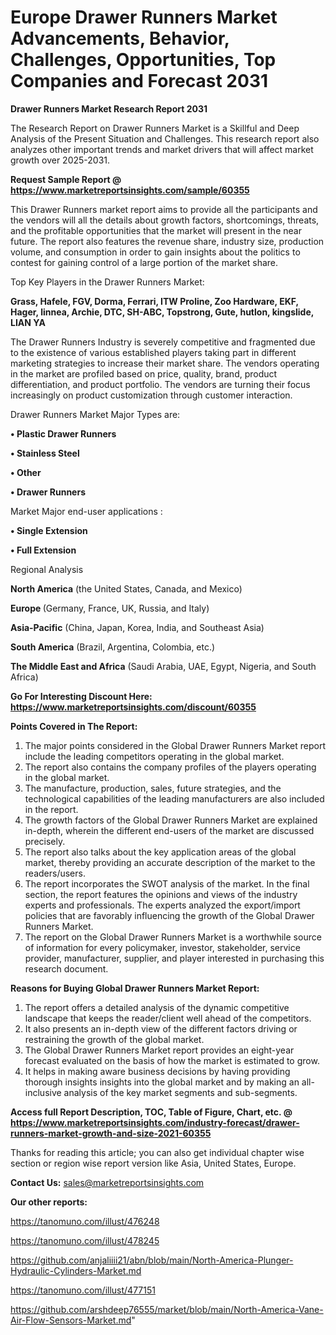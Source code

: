 # Europe Drawer Runners Market Advancements, Behavior, Challenges, Opportunities, Top Companies and Forecast 2031

<strong>Drawer Runners Market Research Report 2031</strong>

The Research Report on Drawer Runners Market is a Skillful and Deep Analysis of the Present Situation and Challenges. This research report also analyzes other important trends and market drivers that will affect market growth over 2025-2031.

<strong>Request Sample Report @ <a href=https://www.marketreportsinsights.com/sample/60355>https://www.marketreportsinsights.com/sample/60355</a></strong>

This Drawer Runners market report aims to provide all the participants and the vendors will all the details about growth factors, shortcomings, threats, and the profitable opportunities that the market will present in the near future. The report also features the revenue share, industry size, production volume, and consumption in order to gain insights about the politics to contest for gaining control of a large portion of the market share.

Top Key Players in the Drawer Runners Market:

<strong>Grass, Hafele, FGV, Dorma, Ferrari, ITW Proline, Zoo Hardware, EKF, Hager, linnea, Archie, DTC, SH-ABC, Topstrong, Gute, hutlon, kingslide, LIAN YA</strong>

The Drawer Runners Industry is severely competitive and fragmented due to the existence of various established players taking part in different marketing strategies to increase their market share. The vendors operating in the market are profiled based on price, quality, brand, product differentiation, and product portfolio. The vendors are turning their focus increasingly on product customization through customer interaction.

Drawer Runners Market Major Types are:

<strong>• Plastic Drawer Runners

• Stainless Steel

• Other

• Drawer Runners</strong>

Market Major end-user applications :

<strong>• Single Extension

• Full Extension</strong>

Regional Analysis

</u><strong><b>North America</b></strong> (the United States, Canada, and Mexico)

<strong><b>Europe </b></strong>(Germany, France, UK, Russia, and Italy)

<strong><b>Asia-Pacific</b></strong> (China, Japan, Korea, India, and Southeast Asia)

<strong><b>South America</b></strong> (Brazil, Argentina, Colombia, etc.)

<strong><b>The Middle East and Africa</b></strong> (Saudi Arabia, UAE, Egypt, Nigeria, and South Africa)

<strong>Go For Interesting Discount Here: <a href=https://www.marketreportsinsights.com/discount/60355>https://www.marketreportsinsights.com/discount/60355</a></strong>

<strong>Points Covered in The Report:</strong>
<ol>
  <li>The major points considered in the Global Drawer Runners Market report include the leading competitors operating in the global market.</li>
  <li>The report also contains the company profiles of the players operating in the global market.</li>
  <li>The manufacture, production, sales, future strategies, and the technological capabilities of the leading manufacturers are also included in the report.</li>
  <li>The growth factors of the Global Drawer Runners Market are explained in-depth, wherein the different end-users of the market are discussed precisely.</li>
  <li>The report also talks about the key application areas of the global market, thereby providing an accurate description of the market to the readers/users.</li>
  <li>The report incorporates the SWOT analysis of the market. In the final section, the report features the opinions and views of the industry experts and professionals. The experts analyzed the export/import policies that are favorably influencing the growth of the Global Drawer Runners Market.</li>
  <li>The report on the Global Drawer Runners Market is a worthwhile source of information for every policymaker, investor, stakeholder, service provider, manufacturer, supplier, and player interested in purchasing this research document.</li>
</ol>
<strong>Reasons for Buying Global Drawer Runners Market Report:</strong>

<ol>
  <li>The report offers a detailed analysis of the dynamic competitive landscape that keeps the reader/client well ahead of the competitors.</li>
  <li>It also presents an in-depth view of the different factors driving or restraining the growth of the global market.</li>
  <li>The Global Drawer Runners Market report provides an eight-year forecast evaluated on the basis of how the market is estimated to grow.</li>
  <li>It helps in making aware business decisions by having providing thorough insights insights into the global market and by making an all-inclusive analysis of the key market segments and sub-segments.</li>
</ol>
<strong>Access full Report Description, TOC, Table of Figure, Chart, etc. @ <a href=https://www.marketreportsinsights.com/industry-forecast/drawer-runners-market-growth-and-size-2021-60355>https://www.marketreportsinsights.com/industry-forecast/drawer-runners-market-growth-and-size-2021-60355</a></strong>


Thanks for reading this article; you can also get individual chapter wise section or region wise report version like Asia, United States, Europe.

<strong>Contact Us:</strong>
sales@marketreportsinsights.com

<strong>Our other reports:</strong>

<a href=https://tanomuno.com/illust/476248>https://tanomuno.com/illust/476248</a>

<a href=https://tanomuno.com/illust/478245>https://tanomuno.com/illust/478245</a>

<a href=https://github.com/anjaliiii21/abn/blob/main/North-America-Plunger-Hydraulic-Cylinders-Market.md>https://github.com/anjaliiii21/abn/blob/main/North-America-Plunger-Hydraulic-Cylinders-Market.md</a>

<a href=https://tanomuno.com/illust/477151>https://tanomuno.com/illust/477151</a>

<a href=https://github.com/arshdeep76555/market/blob/main/North-America-Vane-Air-Flow-Sensors-Market.md>https://github.com/arshdeep76555/market/blob/main/North-America-Vane-Air-Flow-Sensors-Market.md</a>"
